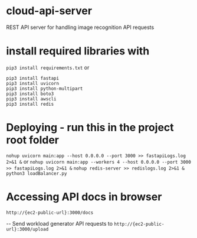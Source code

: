 # cloud-api-server
REST API server for handling image recognition API requests


# install required libraries with 
```pip3 install requirements.txt```
or

```
pip3 install fastapi
pip3 install uvicorn
pip3 install python-multipart
pip3 install boto3
pip3 install awscli
pip3 install redis
```

# Deploying - run this in the project root folder
```nohup uvicorn main:app --host 0.0.0.0 --port 3000 >> fastapiLogs.log 2>&1 &```
or
```nohup uvicorn main:app --workers 4 --host 0.0.0.0 --port 3000 >> fastapiLogs.log 2>&1 &```
```nohup redis-server >> redislogs.log 2>&1 &```
```python3 loadBalancer.py```



# Accessing API docs in browser
```http://{ec2-public-url}:3000/docs```

-- Send workload generator API requests to
```http://{ec2-public-url}:3000/upload```